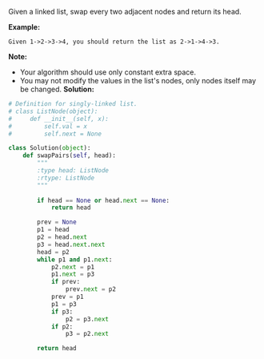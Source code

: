 Given a linked list, swap every two adjacent nodes and return its head.

**Example:**
```
Given 1->2->3->4, you should return the list as 2->1->4->3.
```
**Note:**
- Your algorithm should use only constant extra space.
- You may not modify the values in the list's nodes, only nodes itself may be changed.
**Solution:**
```python
# Definition for singly-linked list.
# class ListNode(object):
#     def __init__(self, x):
#         self.val = x
#         self.next = None

class Solution(object):
    def swapPairs(self, head):
        """
        :type head: ListNode
        :rtype: ListNode
        """
        
        if head == None or head.next == None:
            return head

        prev = None
        p1 = head
        p2 = head.next
        p3 = head.next.next
        head = p2
        while p1 and p1.next:
            p2.next = p1
            p1.next = p3
            if prev:
                prev.next = p2
            prev = p1
            p1 = p3
            if p3:
                p2 = p3.next
            if p2:
                p3 = p2.next

        return head
```
